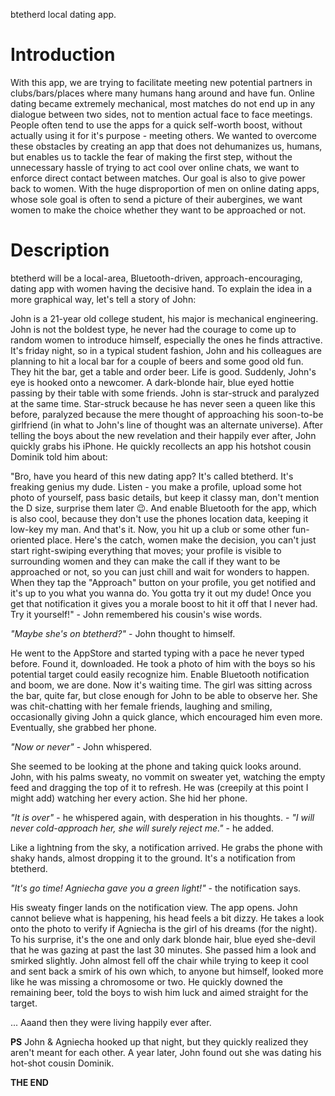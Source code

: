 btetherd local dating app.

# Introduction
With this app, we are trying to facilitate meeting new potential partners in clubs/bars/places where many humans hang around and have fun. Online dating became extremely mechanical, most matches do not end up in any dialogue between two sides, not to mention actual face to face meetings. People often tend to use the apps for a quick self-worth boost, without actually using it for it's purpose - meeting others. We wanted to overcome these obstacles by creating an app that does not dehumanizes us, humans, but enables us to tackle the fear of making the first step, without the unnecessary hassle of trying to act cool over online chats, we want to enforce direct contact between matches. Our goal is also to give power back to women. With the huge disproportion of men on online dating apps, whose sole goal is often to send a picture of their aubergines, we want women to make the choice whether they want to be approached or not.

# Description
btetherd will be a local-area, Bluetooth-driven, approach-encouraging, dating app with women having the decisive hand. To explain the idea in a more graphical way, let's tell a story of John:

John is a 21-year old college student, his major is mechanical engineering. John is not the boldest type, he never had the courage to come up to random women to introduce himself, especially the ones he finds attractive. It's friday night, so in a typical student fashion, John and his colleagues are planning to hit a local bar for a couple of beers and some good old fun. They hit the bar, get a table and order beer. Life is good. Suddenly, John's eye is hooked onto a newcomer. A dark-blonde hair, blue eyed hottie passing by their table with some friends. John is star-struck and paralyzed at the same time. Star-struck because he has never seen a queen like this before, paralyzed because the mere thought of approaching his soon-to-be girlfriend (in what to John's line of thought was an alternate universe). After telling the boys about the new revelation and their happily ever after, John quickly grabs his iPhone. He quickly recollects an app his hotshot cousin Dominik told him about:

"Bro, have you heard of this new dating app? It's called btetherd. It's freaking genius my dude. Listen - you make a profile, upload some hot photo of yourself, pass basic details, but keep it classy man, don't mention the D size, surprise them later 😉. And enable Bluetooth for the app, which is also cool, because they don't use the phones location data, keeping it low-key my man. And that's it. Now, you hit up a club or some other fun-oriented place. Here's the catch, women make the decision, you can't just start right-swiping everything that moves; your profile is visible to surrounding women and they can make the call if they want to be approached or not, so you can just chill and wait for wonders to happen. When they tap the "Approach" button on your profile, you get notified and it's up to you what you wanna do. You gotta try it out my dude! Once you get that notification it gives you a morale boost to hit it off that I never had. Try it yourself!" - John remembered his cousin's wise words.

*"Maybe she's on btetherd?"* - John thought to himself.

He went to the AppStore and started typing with a pace he never typed before. Found it, downloaded. He took a photo of him with the boys so his potential target could easily recognize him. Enable Bluetooth notification and boom, we are done. Now it's waiting time. The girl was sitting across the bar, quite far, but close enough for John to be able to observe her. She was chit-chatting with her female friends, laughing and smiling, occasionally giving John a quick glance, which encouraged him even more. Eventually, she grabbed her phone.

*"Now or never"* - John whispered.

She seemed to be looking at the phone and taking quick looks around. John, with his palms sweaty, no vommit on sweater yet, watching the empty feed and dragging the top of it to refresh. He was (creepily at this point I might add) watching her every action. She hid her phone. 

*"It is over"* - he whispered again, with desperation in his thoughts. - *"I will never cold-approach her, she will surely reject me."* - he added.

Like a lightning from the sky, a notification arrived. He grabs the phone with shaky hands, almost dropping it to the ground. It's a notification from btetherd. 

*"It's go time! Agniecha gave you a green light!"* - the notification says.

His sweaty finger lands on the notification view. The app opens. John cannot believe what is happening, his head feels a bit dizzy. He takes a look onto the photo to verify if Agniecha is the girl of his dreams (for the night). To his surprise, it's the one and only dark blonde hair, blue eyed she-devil that he was gazing at past the last 30 minutes. She passed him a look and smirked slightly. John almost fell off the chair while trying to keep it cool and sent back a smirk of his own which, to anyone but himself, looked more like he was missing a chromosome or two. He quickly downed the remaining beer, told the boys to wish him luck and aimed straight for the target. 

... Aaand then they were living happily ever after.

**PS** John & Agniecha hooked up that night, but they quickly realized they aren't meant for each other. A year later, John found out she was dating his hot-shot cousin Dominik. 

**THE END**
